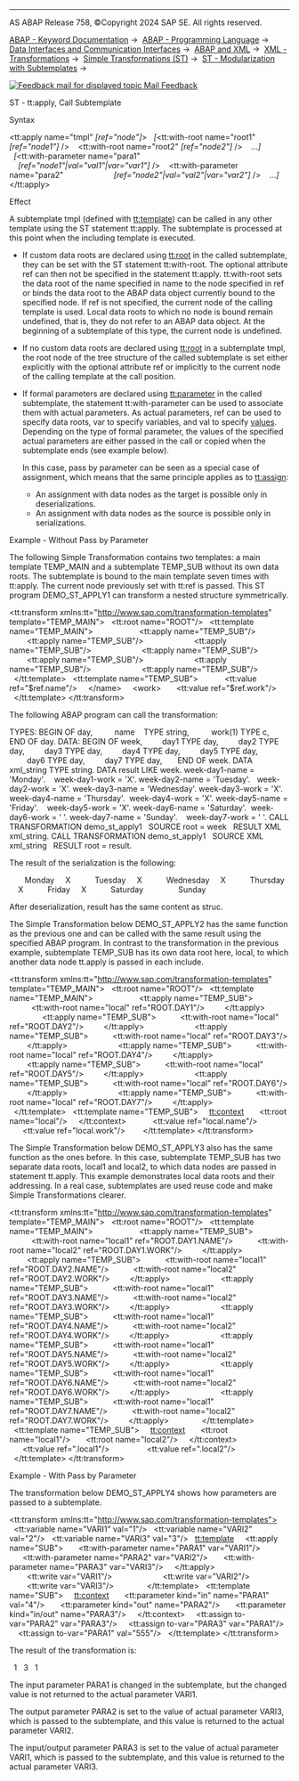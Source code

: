   

* * *

AS ABAP Release 758, ©Copyright 2024 SAP SE. All rights reserved.

[ABAP - Keyword Documentation](https://help.sap.com/doc/abapdocu_758_index_htm/7.58/en-US/abenabap.htm) →  [ABAP - Programming Language](https://help.sap.com/doc/abapdocu_758_index_htm/7.58/en-US/abenabap_reference.htm) →  [Data Interfaces and Communication Interfaces](https://help.sap.com/doc/abapdocu_758_index_htm/7.58/en-US/abenabap_data_communication.htm) →  [ABAP and XML](https://help.sap.com/doc/abapdocu_758_index_htm/7.58/en-US/abenabap_xml.htm) →  [XML - Transformations](https://help.sap.com/doc/abapdocu_758_index_htm/7.58/en-US/abenabap_xml_trafos.htm) →  [Simple Transformations (ST)](https://help.sap.com/doc/abapdocu_758_index_htm/7.58/en-US/abenabap_st.htm) →  [ST - Modularization with Subtemplates](https://help.sap.com/doc/abapdocu_758_index_htm/7.58/en-US/abenst_modularization.htm) → 

 [![](Mail.gif?object=Mail.gif "Feedback mail for displayed topic") Mail Feedback](mailto:f1_help@sap.com?subject=Feedback%20on%20ABAP%20Documentation&body=Document:%20ST%20-%20tt%3Aapply%2C%20Call%20Subtemplate%2C%20ABENST_TT_APPLY%2C%20758%0D%0A%0D%0AError:%0D%0A%0D%0A%0D%0A%0D%0ASuggestion%20for%20improvement:)

ST - tt:apply, Call Subtemplate

Syntax

<tt:apply name="tmpl" *\[*ref="node"*\]*\>
  *\[*<tt:with-root name="root1" *\[*ref="node1"*\]* />
   <tt:with-root name="root2" *\[*ref="node2"*\]* />
   ...*\]*
  *\[*<tt:with-parameter name="para1"
                      *\[*ref="node1"*|*val="val1"*|*var="var1"*\]* />
   <tt:with-parameter name="para2"
                      *\[*ref="node2"*|*val="val2"*|*var="var2"*\]* />
   ...*\]*
</tt:apply>

Effect

A subtemplate tmpl (defined with [tt:template](https://help.sap.com/doc/abapdocu_758_index_htm/7.58/en-US/abenst_tt_template_sub.htm)) can be called in any other template using the ST statement tt:apply. The subtemplate is processed at this point when the including template is executed.

-   If custom data roots are declared using [tt:root](https://help.sap.com/doc/abapdocu_758_index_htm/7.58/en-US/abenst_tt_template_sub.htm) in the called subtemplate, they can be set with the ST statement tt:with-root. The optional attribute ref can then not be specified in the statement tt:apply. tt:with-root sets the data root of the name specified in name to the node specified in ref or binds the data root to the ABAP data object currently bound to the specified node. If ref is not specified, the current node of the calling template is used. Local data roots to which no node is bound remain undefined, that is, they do not refer to an ABAP data object. At the beginning of a subtemplate of this type, the current node is undefined.
-   If no custom data roots are declared using [tt:root](https://help.sap.com/doc/abapdocu_758_index_htm/7.58/en-US/abenst_tt_template_sub.htm) in a subtemplate tmpl, the root node of the tree structure of the called subtemplate is set either explicitly with the optional attribute ref or implicitly to the current node of the calling template at the call position.
-   If formal parameters are declared using [tt:parameter](https://help.sap.com/doc/abapdocu_758_index_htm/7.58/en-US/abenst_tt_parameter.htm) in the called subtemplate, the statement tt:with-parameter can be used to associate them with actual parameters. As actual parameters, ref can be used to specify data roots, var to specify variables, and val to specify [values](https://help.sap.com/doc/abapdocu_758_index_htm/7.58/en-US/abenst_abap_representation.htm). Depending on the type of formal parameter, the values of the specified actual parameters are either passed in the call or copied when the subtemplate ends (see example below).
    
    In this case, pass by parameter can be seen as a special case of assignment, which means that the same principle applies as to [tt:assign](https://help.sap.com/doc/abapdocu_758_index_htm/7.58/en-US/abenst_tt_assign.htm):
    
    -   An assignment with data nodes as the target is possible only in deserializations.
    -   An assignment with data nodes as the source is possible only in serializations.

Example - Without Pass by Parameter

The following Simple Transformation contains two templates: a main template TEMP\_MAIN and a subtemplate TEMP\_SUB without its own data roots. The subtemplate is bound to the main template seven times with tt:apply. The current node previously set with tt:ref is passed. This ST program DEMO\_ST\_APPLY1 can transform a nested structure symmetrically.

<?sap.transform simple?>
<tt:transform xmlns:tt="http://www.sap.com/transformation-templates"
template="TEMP\_MAIN">
  <tt:root name="ROOT"/>
  <tt:template name="TEMP\_MAIN">
    <week>
      <day1 tt:ref="ROOT.DAY1">
        <tt:apply name="TEMP\_SUB"/>
      </day1>
      <day2 tt:ref="ROOT.DAY2">
        <tt:apply name="TEMP\_SUB"/>
      </day2>
      <day3 tt:ref="ROOT.DAY3">
        <tt:apply name="TEMP\_SUB"/>
      </day3>
      <day4 tt:ref="ROOT.DAY4">
        <tt:apply name="TEMP\_SUB"/>
      </day4>
      <day5 tt:ref="ROOT.DAY5">
        <tt:apply name="TEMP\_SUB"/>
      </day5>
      <day6 tt:ref="ROOT.DAY6">
        <tt:apply name="TEMP\_SUB"/>
      </day6>
      <day7 tt:ref="ROOT.DAY7">
        <tt:apply name="TEMP\_SUB"/>
      </day7>
    </week>
  </tt:template>
  <tt:template name="TEMP\_SUB">
    <name>
      <tt:value ref="$ref.name"/>
    </name>
    <work>
      <tt:value ref="$ref.work"/>
    </work>
  </tt:template>
</tt:transform>

The following ABAP program can call the transformation:

TYPES: BEGIN OF day,
         name    TYPE string,
         work(1) TYPE c,
       END OF day.
DATA: BEGIN OF week,
        day1 TYPE day,
        day2 TYPE day,
        day3 TYPE day,
        day4 TYPE day,
        day5 TYPE day,
        day6 TYPE day,
        day7 TYPE day,
      END OF week.
DATA xml\_string TYPE string.
DATA result LIKE week.
week-day1-name = 'Monday'.    week-day1-work = 'X'.
week-day2-name = 'Tuesday'.   week-day2-work = 'X'.
week-day3-name = 'Wednesday'. week-day3-work = 'X'.
week-day4-name = 'Thursday'.  week-day4-work = 'X'.
week-day5-name = 'Friday'.    week-day5-work = 'X'.
week-day6-name = 'Saturday'.  week-day6-work = ' '.
week-day7-name = 'Sunday'.    week-day7-work = ' '.
CALL TRANSFORMATION demo\_st\_apply1
  SOURCE root = week
  RESULT XML xml\_string.
CALL TRANSFORMATION demo\_st\_apply1
  SOURCE XML xml\_string
  RESULT root = result.

The result of the serialization is the following:

<week>
  <day1>
    <name>Monday</name>
    <work>X</work>
  </day1>
  <day2>
    <name>Tuesday</name>
    <work>X</work>
  </day2>
  <day3>
    <name>Wednesday</name>
    <work>X</work>
  </day3>
  <day4>
    <name>Thursday</name>
    <work>X</work>
  </day4>
  <day5>
    <name>Friday</name>
    <work>X</work>
  </day5>
  <day6>
    <name>Saturday</name>
    <work/>
  </day6>
  <day7>
    <name>Sunday</name>
    <work/>
  </day7>
</week>

After deserialization, result has the same content as struc.

The Simple Transformation below DEMO\_ST\_APPLY2 has the same function as the previous one and can be called with the same result using the specified ABAP program. In contrast to the transformation in the previous example, subtemplate TEMP\_SUB has its own data root here, local, to which another data node tt.apply is passed in each include.

<?sap.transform simple?>
<tt:transform xmlns:tt="http://www.sap.com/transformation-templates"
template="TEMP\_MAIN">
  <tt:root name="ROOT"/>
  <tt:template name="TEMP\_MAIN">
    <week>
      <day1>
        <tt:apply name="TEMP\_SUB">
          <tt:with-root name="local" ref="ROOT.DAY1"/>
        </tt:apply>
      </day1>
      <day2>
        <tt:apply name="TEMP\_SUB">
          <tt:with-root name="local" ref="ROOT.DAY2"/>
        </tt:apply>
      </day2>
      <day3>
        <tt:apply name="TEMP\_SUB">
          <tt:with-root name="local" ref="ROOT.DAY3"/>
        </tt:apply>
      </day3>
      <day4>
        <tt:apply name="TEMP\_SUB">
          <tt:with-root name="local" ref="ROOT.DAY4"/>
        </tt:apply>
      </day4>
      <day5>
        <tt:apply name="TEMP\_SUB">
          <tt:with-root name="local" ref="ROOT.DAY5"/>
        </tt:apply>
      </day5>
      <day6>
        <tt:apply name="TEMP\_SUB">
          <tt:with-root name="local" ref="ROOT.DAY6"/>
        </tt:apply>
      </day6>
      <day7>
        <tt:apply name="TEMP\_SUB">
          <tt:with-root name="local" ref="ROOT.DAY7"/>
        </tt:apply>
      </day7>
    </week>
  </tt:template>
  <tt:template name="TEMP\_SUB">
    <tt:context>
      <tt:root name="local"/>
    </tt:context>
    <name>
      <tt:value ref="local.name"/>
    </name>
    <work>
      <tt:value ref="local.work"/>
    </work>
  </tt:template>
</tt:transform>

The Simple Transformation below DEMO\_ST\_APPLY3 also has the same function as the ones before. In this case, subtemplate TEMP\_SUB has two separate data roots, local1 and local2, to which data nodes are passed in statement tt.apply. This example demonstrates local data roots and their addressing. In a real case, subtemplates are used reuse code and make Simple Transformations clearer.

<?sap.transform simple?>
<tt:transform xmlns:tt="http://www.sap.com/transformation-templates"
template="TEMP\_MAIN">
  <tt:root name="ROOT"/>
  <tt:template name="TEMP\_MAIN">
    <week>
      <day1>
        <tt:apply name="TEMP\_SUB">
          <tt:with-root name="local1" ref="ROOT.DAY1.NAME"/>
          <tt:with-root name="local2" ref="ROOT.DAY1.WORK"/>
        </tt:apply>
      </day1>
      <day2>
        <tt:apply name="TEMP\_SUB">
          <tt:with-root name="local1" ref="ROOT.DAY2.NAME"/>
          <tt:with-root name="local2" ref="ROOT.DAY2.WORK"/>
        </tt:apply>
      </day2>
      <day3>
        <tt:apply name="TEMP\_SUB">
          <tt:with-root name="local1" ref="ROOT.DAY3.NAME"/>
          <tt:with-root name="local2" ref="ROOT.DAY3.WORK"/>
        </tt:apply>
      </day3>
      <day4>
        <tt:apply name="TEMP\_SUB">
          <tt:with-root name="local1" ref="ROOT.DAY4.NAME"/>
          <tt:with-root name="local2" ref="ROOT.DAY4.WORK"/>
        </tt:apply>
      </day4>
      <day5>
        <tt:apply name="TEMP\_SUB">
          <tt:with-root name="local1" ref="ROOT.DAY5.NAME"/>
          <tt:with-root name="local2" ref="ROOT.DAY5.WORK"/>
        </tt:apply>
      </day5>
      <day6>
        <tt:apply name="TEMP\_SUB">
          <tt:with-root name="local1" ref="ROOT.DAY6.NAME"/>
          <tt:with-root name="local2" ref="ROOT.DAY6.WORK"/>
        </tt:apply>
      </day6>
      <day7>
        <tt:apply name="TEMP\_SUB">
          <tt:with-root name="local1" ref="ROOT.DAY7.NAME"/>
          <tt:with-root name="local2" ref="ROOT.DAY7.WORK"/>
        </tt:apply>
      </day7>
    </week>
  </tt:template>
  <tt:template name="TEMP\_SUB">
    <tt:context>
      <tt:root name="local1"/>
      <tt:root name="local2"/>
    </tt:context>
    <name>
      <tt:value ref=".local1"/>
    </name>
    <work>
      <tt:value ref=".local2"/>
    </work>
  </tt:template>
</tt:transform>

Example - With Pass by Parameter

The transformation below DEMO\_ST\_APPLY4 shows how parameters are passed to a subtemplate.

<?sap.transform simple?>
<tt:transform xmlns:tt="http://www.sap.com/transformation-templates">
  <tt:variable name="VARI1" val="1"/>
  <tt:variable name="VARI2" val="2"/>
  <tt:variable name="VARI3" val="3"/>
  <tt:template>
    <tt:apply name="SUB">
      <tt:with-parameter name="PARA1" var="VARI1"/>
      <tt:with-parameter name="PARA2" var="VARI2"/>
      <tt:with-parameter name="PARA3" var="VARI3"/>
    </tt:apply>
    <X0>
      <X1>
        <tt:write var="VARI1"/>
      </X1>
      <X2>
        <tt:write var="VARI2"/>
      </X2>
      <X3>
        <tt:write var="VARI3"/>
      </X3>
    </X0>
  </tt:template>
  <tt:template name="SUB">
    <tt:context>
      <tt:parameter kind="in" name="PARA1" val="4"/>
      <tt:parameter kind="out" name="PARA2"/>
      <tt:parameter kind="in/out" name="PARA3"/>
    </tt:context>
    <tt:assign to-var="PARA2" var="PARA3"/>
    <tt:assign to-var="PARA3" var="PARA1"/>
    <tt:assign to-var="PARA1" val="555"/>
  </tt:template>
</tt:transform>

The result of the transformation is:

<X0>
  <X1>1</X1>
  <X2>3</X2>
  <X3>1</X3>
</X0>

The input parameter PARA1 is changed in the subtemplate, but the changed value is not returned to the actual parameter VARI1.

The output parameter PARA2 is set to the value of actual parameter VARI3, which is passed to the subtemplate, and this value is returned to the actual parameter VARI2.

The input/output parameter PARA3 is set to the value of actual parameter VARI1, which is passed to the subtemplate, and this value is returned to the actual parameter VARI3.